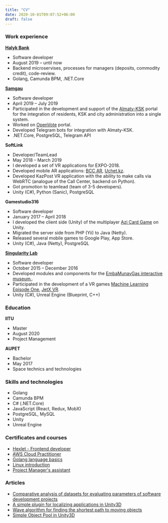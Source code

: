 ```yaml
---
title: "CV"
date: 2020-10-01T09:07:52+06:00
draft: false
---
```


### Work experience
[**Halyk Bank**](https://halykbank.kz/)
+ Software developer
+ August 2019 – until now
+ Backend microservises, processes for managers (deposits, commodity credit), code-review.
+ Golang, Camunda BPM, .NET.Core

[**Samgau**](https://samgau.com/)
+ Software developer
+ April 2019 – July 2019
+ Participated in the development and support of the [Almaty-KSK](https://almaty-ksk.kz/) portal for the integration of residents, KSK and city administration into a single system.
+ Worked on [OpenVote](https://budget.open-almaty.kz/) portal.
+ Developed Telegram bots for integration with Almaty-KSK.
+ .NET.Core, PostgreSQL, Telegram API

**SoftLink**
+ Developer/TeamLead
+ May 2018 – March 2019
+ I developed a set of VR applications for EXPO-2018.
+ Developed mobile AR applications: [BCC AR](https://play.google.com/store/apps/details?id=kz.bcc.ar&hl=ru), [Uchet.kz](https://apps.apple.com/kz/app/uchet-kz-ar/id1451897051).
+ Developed KazPost VR application with the ability to make calls via WebRTC (analogue of the Call Center, backend on Python).
+ Got promotion to teamlead (team of 3-5 developers).
+ Unity (C#), Python (Sanic), PostgreSQL

**Gamestudio316**
+ Software developer
+ January 2017 – April 2018
+ I developed the client side (Unity) of the multiplayer [Azi Card Game](https://play.google.com/store/apps/details?id=com.gudgame.azicardclub) on Unity.
+ Migrated the server side from PHP (Yii) to Java (Netty).
+ Released several mobile games to Google Play, App Store.
+ Unity (C#), Java (Netty), PostgreSQL

[**Singularity Lab**](https://singularity.kz/)
+ Software developer
+ October 2015 – December 2016
+ Developed modules and components for the [EmbaMunayGas interactive museum.](https://singularity.kz/our-work/interaktivnyij-muzej-ao-embamunajgaz).
+ Participated in the development of a VR games [Machine Learning Episode One](https://store.steampowered.com/app/524030/Machine_Learning_Episode_I/), [JetX VR](https://store.steampowered.com/app/684620/JetX_VR/).
+ Unity (C#), Unreal Engine (Blueprint, C++)

### Education
**IITU**
+ Master
+ August 2020
+ Project Management

**AUPET**
+ Bachelor
+ May 2017
+ Space technics and technologies


### Skills and technologies
+ Golang
+ Camunda BPM
+ C# (.NET.Core)
+ JavaScript (React, Redux, MobX)
+ PostgreSQL, MySQL
+ Unity
+ Unreal Engine

### Certificates and courses
+ [Hexlet - Frontend developer](/docs/hexlet_js_en_compressed.pdf)
+ [AWS Cloud Practitioner](https://www.credly.com/badges/055bf61c-d85d-496d-9712-3546852c6f08?source=nldevelop.com)
+ [Golang language basics](https://www.coursera.org/account/accomplishments/verify/BZEGTBC7SAAB)
+ [Linux introduction](https://stepik.org/cert/337675)
+ [Project Manager's assistant](http://spmrk.kz/kz-sertification/certified)

### Articles
+ [Comparative analysis of datasets for evaluating parameters of software development projects](http://www.colloquium-journal.org/wp-content/uploads/2020/04/colloquium-journal-1062-chast-1.pdf)
+ [A simple plugin for localizing applications in Unity3D](https://habr.com/ru/post/341744/)
+ [Wave algorithm for finding the shortest path to moving objects](http://rmebrk.kz/journals/3286/3171.pdf)
+ [Simple Object Pool in Unity3D](https://habr.com/ru/post/275091/)